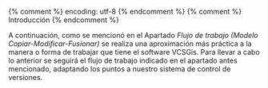 {% comment %} encoding: utf-8 {% endcomment %}
{% comment %} Introducción {% endcomment %} 

A continuación,  como se mencionó en el Apartado *Flujo de trabajo (Modelo  Copiar-Modificar-Fusionar)* se realiza una 
aproximación más práctica a la manera o forma de trabajar que tiene el software VCSGis. Para llevar a cabo lo anterior 
se seguirá el flujo de trabajo indicado en el apartado antes mencionado, adaptando los puntos a nuestro sistema de control 
de versiones.

